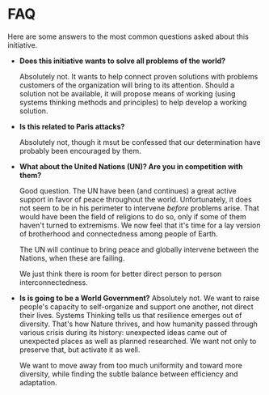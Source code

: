 # FAQ

Here are some answers to the most common questions asked about this initiative.

* **Does this initiative wants to solve all problems of the world?**
  
  Absolutely not. It wants to help connect proven solutions with problems customers of the organization will bring to its attention. Should a solution not be available, it will propose means of working (using systems thinking methods and principles) to help develop a working solution.

* **Is this related to Paris attacks?**

  Absolutely not, though it msut be confessed that our determination have probably been encouraged by them.
  
* **What about the United Nations (UN)? Are you in competition with them?**
  
  Good question. The UN have been (and continues) a great active support in favor of peace throughout the world. Unfortunately, it does not seem to be in his perimeter to intervene *before* problems arise. That would have been the field of religions to do so, only if some of them haven't turned to extremisms. We now feel that it's time for a lay version of brotherhood and connectedness among people of Earth.

  The UN will continue to bring peace and globally intervene between the Nations, when these are failing.
  
  We just think there is room for better direct person to person interconnectedness.

* **Is is going to be a World Government?**
  Absolutely not. We want to raise people's capacity to self-organize and support one another, not direct their lives. Systems Thinking tells us that resilience emerges out of diversity. That's how Nature thrives, and how humanity passed through various crisis during its history: unexpected ideas came out of unexpected places as well as planned researched. We want not only to preserve that, but activate it as well.

  We want to move away from too much uniformity and toward more diversity, while finding the subtle balance between efficiency and adaptation.